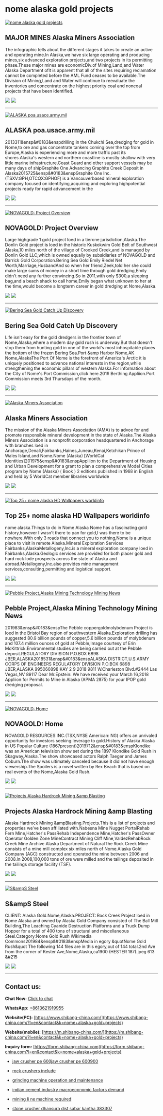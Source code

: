 # nome alaska gold projects

<a href="https://swt.shibang-china.com/?l=en&img&k=nome+alaska+gold+projects" target="_blank">![nome alaska gold projects](http://static.shibang-china.com/all-800x300/1150.jpg)</a>

## MAJOR MINES Alaska Miners Association
The infographic tells about the different stages it takes to create an active and operating mine.In Alaska,we have six large operating and producing mines,six advanced exploration projects,and two projects in its permitting phase.These major mines are economicDiv.of Mining,Land,and Water Alaska Department ofIt is apparent that all of the sites requiring reclamation cannot be completed before the AML Fund ceases to be available.The Division of Mining,Land and Water will continue to reevaluate the inventories and concentrate on the highest priority coal and noncoal projects that have been identified.


<a href="https://whatsapp.shibangsoft.com/WhatsApp.php" target="_blank" title="WhatsApp">![](http://static.shibang-china.com/icon/whatsapp.png)</a> <a href="https://swt.shibang-china.com/?l=en&icon&k=nome+alaska+gold+projects" target="_blank">![](http://static.shibang-china.com/icon/chat-en.png)</a>

---

<a href="https://swt.shibang-china.com/?l=en&img&k=nome+alaska+gold+projects" target="_blank">![ALASKA poa.usace.army.mil](http://static.shibang-china.com/all-800x300/1478.jpg)</a>

## ALASKA poa.usace.army.mil
2013311&ensp&#0183&enspdrilling in the Chukchi Sea,dredging for gold in Nome,to ore and gas concentrate tankers coming over the top from Europe,Alaska is experiencing more and more traffic past its shores.Alaska's western and northern coastline is mostly shallow with very little marine infrastructure.Coast Guard and other support vessels may be many days of shipGraphite One Advancing Graphite Creek Deposit in Alaska2015725&ensp&#0183&enspGraphite One Inc.(TSXV:GPH,OTCQX:GPHOF) is a Vancouverbased mineral exploration company focused on identifying,acquiring and exploring highpotential projects ready for rapid advancement in the


<a href="https://whatsapp.shibangsoft.com/WhatsApp.php" target="_blank" title="WhatsApp">![](http://static.shibang-china.com/icon/whatsapp.png)</a> <a href="https://swt.shibang-china.com/?l=en&icon&k=nome+alaska+gold+projects" target="_blank">![](http://static.shibang-china.com/icon/chat-en.png)</a>

---

<a href="https://swt.shibang-china.com/?l=en&img&k=nome+alaska+gold+projects" target="_blank">![NOVAGOLD: Project Overview](http://static.shibang-china.com/all-800x300/1089.jpg)</a>

## NOVAGOLD: Project Overview
Large highgrade 1 gold project loed in a tierone jurisdiction,Alaska.The Donlin Gold project is loed in the historic Kuskokwim Gold Belt of Southwest Alaska,10 miles north of the village of Crooked Creek,and is managed by Donlin Gold LLC,which is owned equally by subsidiaries of NOVAGOLD and Barrick Gold Corporation.Bering Sea Gold Emily Riedel Net Worth,Marriage,HusbandAnd so when her friend,Zeek,told her she could make large sums of money in a short time through gold dredging,Emily didn't need any further convincing.So in 2011,with only $300,a sleeping bag,and a beach shack to call home,Emily began what unknown to her at the time,would become a longterm career in gold dredging at Nome,Alaska.


<a href="https://whatsapp.shibangsoft.com/WhatsApp.php" target="_blank" title="WhatsApp">![](http://static.shibang-china.com/icon/whatsapp.png)</a> <a href="https://swt.shibang-china.com/?l=en&icon&k=nome+alaska+gold+projects" target="_blank">![](http://static.shibang-china.com/icon/chat-en.png)</a>

---

<a href="https://swt.shibang-china.com/?l=en&img&k=nome+alaska+gold+projects" target="_blank">![Bering Sea Gold Catch Up Discovery](http://static.shibang-china.com/all-800x300/1423.jpg)</a>

## Bering Sea Gold Catch Up Discovery
Life isn't easy for the gold dredgers in the frontier town of Nome,Alaska,where a modern day gold rush is underway.But that doesn't stop them from hunting gold in one of the world's most inhospitable places the bottom of the frozen Bering Sea.Port &amp Harbor Nome,AK Nome,AlaskaThe Port Of Nome is the forefront of America's Arctic it is uniquely positioned to advance national interests in the region,while strengthening the economic pillars of western Alaska.For information about the City of Nome's Port Commission,click here.2019 Berthing Appliion.Port Commission meets 3rd Thursdays of the month.


<a href="https://whatsapp.shibangsoft.com/WhatsApp.php" target="_blank" title="WhatsApp">![](http://static.shibang-china.com/icon/whatsapp.png)</a> <a href="https://swt.shibang-china.com/?l=en&icon&k=nome+alaska+gold+projects" target="_blank">![](http://static.shibang-china.com/icon/chat-en.png)</a>

---

<a href="https://swt.shibang-china.com/?l=en&img&k=nome+alaska+gold+projects" target="_blank">![Alaska Miners Association](http://static.shibang-china.com/all-800x300/830.jpg)</a>

## Alaska Miners Association
The mission of the Alaska Miners Association (AMA) is to advoe for and promote responsible mineral development in the state of Alaska.The Alaska Miners Association is a nonprofit corporation headquartered in Anchorage with branches loed in Anchorage,Denali,Fairbanks,Haines,Juneau,Kenai,Ketchikan Prince of Wales Island,and Nome.Nome (Alaska) [WorldCat Identities]201975&ensp&#0183&enspAppliion to the Department of Housing and Urban Development for a grant to plan a comprehensive Model Cities program by Nome (Alaska) ( Book ) 2 editions published in 1968 in English and held by 5 WorldCat member libraries worldwide


<a href="https://whatsapp.shibangsoft.com/WhatsApp.php" target="_blank" title="WhatsApp">![](http://static.shibang-china.com/icon/whatsapp.png)</a> <a href="https://swt.shibang-china.com/?l=en&icon&k=nome+alaska+gold+projects" target="_blank">![](http://static.shibang-china.com/icon/chat-en.png)</a>

---

<a href="https://swt.shibang-china.com/?l=en&img&k=nome+alaska+gold+projects" target="_blank">![Top 25+ nome alaska HD Wallpapers worldinfo](http://static.shibang-china.com/all-800x300/878.jpg)</a>

## Top 25+ nome alaska HD Wallpapers worldinfo
nome alaska.Things to do in Nome Alaska Nome has a fascinating gold history,however I wasn't there to pan for gold,I was there to be nowhere.With only 3 roads that connect you to nothing,Nome is a unique place to visit in remote Alaska.Mineral Exploration Services Fairbanks,AlaskaMetallogeny,Inc.is a mineral exploration company loed in Fairbanks,Alaska.Geologic services are provided for both placer gold and hard rock lode prospects across the state of Alaska and abroad.Metallogeny,Inc.also provides mine management services,consulting,permitting and logistical support.


<a href="https://whatsapp.shibangsoft.com/WhatsApp.php" target="_blank" title="WhatsApp">![](http://static.shibang-china.com/icon/whatsapp.png)</a> <a href="https://swt.shibang-china.com/?l=en&icon&k=nome+alaska+gold+projects" target="_blank">![](http://static.shibang-china.com/icon/chat-en.png)</a>

---

<a href="https://swt.shibang-china.com/?l=en&img&k=nome+alaska+gold+projects" target="_blank">![Pebble Project,Alaska Mining Technology Mining News](http://static.shibang-china.com/all-800x300/765.jpg)</a>

## Pebble Project,Alaska Mining Technology Mining News
201983&ensp&#0183&enspThe Pebble coppergoldmolybdenum Project is loed in the Bristol Bay region of southwestern Alaska.Exploration drilling has suggested 80.6 billion pounds of copper,5.6 billion pounds of molybdenum and 107.4 million ounces of gold at Pebble,Image courtesy of Erin McKittrick.Environmental studies are being carried out at the Pebble deposit.REGULATORY DIVISION P.O.BOX 6898 JBER,ALASKA2018531&ensp&#0183&enspALASKA DISTRICT,U.S.ARMY CORPS OF ENGINEERS REGULATORY DIVISION P.O.BOX 6898 JBER,ALASKA 995060898 KAY 2 9 2018 9811 W.Charleston Blvd.#2444 Las Vegas,NV 89117 Dear Mr.Epstein: We have received your March 16,2018 Appliion for Permits to Mine in Alaska (APMA 2875) for your IPOP gold dredging proposal.


<a href="https://whatsapp.shibangsoft.com/WhatsApp.php" target="_blank" title="WhatsApp">![](http://static.shibang-china.com/icon/whatsapp.png)</a> <a href="https://swt.shibang-china.com/?l=en&icon&k=nome+alaska+gold+projects" target="_blank">![](http://static.shibang-china.com/icon/chat-en.png)</a>

---

<a href="https://swt.shibang-china.com/?l=en&img&k=nome+alaska+gold+projects" target="_blank">![NOVAGOLD: Home](http://static.shibang-china.com/all-800x300/1219.jpg)</a>

## NOVAGOLD: Home
NOVAGOLD RESOURCES INC.(TSX,NYSE American: NG) offers an unrivaled opportunity for investors seeking leverage to gold.History of Alaska Alaska in US Popular Culture (1867present)2019712&ensp&#0183&enspKlondike was an American television show set during the 1897 Klondike Gold Rush in Skagway,Alaska.The show showcased actors Ralph Taeger and James Coburn.The show was ultimately canceled because it did not have enough viewership.The Spoilers is a novel written by Rex Beach that is based on real events of the Nome,Alaska Gold Rush.


<a href="https://whatsapp.shibangsoft.com/WhatsApp.php" target="_blank" title="WhatsApp">![](http://static.shibang-china.com/icon/whatsapp.png)</a> <a href="https://swt.shibang-china.com/?l=en&icon&k=nome+alaska+gold+projects" target="_blank">![](http://static.shibang-china.com/icon/chat-en.png)</a>

---

<a href="https://swt.shibang-china.com/?l=en&img&k=nome+alaska+gold+projects" target="_blank">![Projects Alaska Hardrock Mining &amp Blasting](http://static.shibang-china.com/all-800x300/1100.jpg)</a>

## Projects Alaska Hardrock Mining &amp Blasting
Alaska Hardrock Mining &ampBlasting.Projects.This is a list of projects and properties we've been affiliated with.Nabesna Mine Nugget PortalRehab Fern Mine,Hatcher's PassRehab Independence Mine,Hatcher's PassOwner Operator Golden Zone MineContract Mining Cliff Mine,ValdezRehabRock Creek Mine Archive Alaska Department of NaturalThe Rock Creek Mine consists of a mine mill complex six miles north of Nome.Alaska Gold Company (AGC) constructed and operated the mine between 2006 and 2008.In 2008,100,000 tons of ore were milled and the tailings deposited in the tailings storage facility (TSF).


<a href="https://whatsapp.shibangsoft.com/WhatsApp.php" target="_blank" title="WhatsApp">![](http://static.shibang-china.com/icon/whatsapp.png)</a> <a href="https://swt.shibang-china.com/?l=en&icon&k=nome+alaska+gold+projects" target="_blank">![](http://static.shibang-china.com/icon/chat-en.png)</a>

---

<a href="https://swt.shibang-china.com/?l=en&img&k=nome+alaska+gold+projects" target="_blank">![S&ampS Steel](http://static.shibang-china.com/all-800x300/831.jpg)</a>

## S&ampS Steel
CLIENT: Alaska Gold.Nome,Alaska.PROJECT: Rock Creek Project loed in Nome Alaska and owned by Alaska Gold Company consisted of The Ball Mill Building,The Leaching Cyanide Destruction Platforms and a Truck Dump Hopper for a total of 400 tons of structural and miscellaneous Steel.Category:Nome Gold Rush Wikimedia Commons201984&ensp&#0183&enspMedia in egory &quotNome Gold Rush&quot The following 144 files are in this egory,out of 144 total.2nd Ave from the corner of Kester Ave,Nome,Alaska,ca1900 (HESTER 187).jpeg 613 &#215


<a href="https://whatsapp.shibangsoft.com/WhatsApp.php" target="_blank" title="WhatsApp">![](http://static.shibang-china.com/icon/whatsapp.png)</a> <a href="https://swt.shibang-china.com/?l=en&icon&k=nome+alaska+gold+projects" target="_blank">![](http://static.shibang-china.com/icon/chat-en.png)</a>

---
## Contact us:

**Chat Now:** [Click to chat](https://swt.shibang-china.com?l=en&contact&k=nome+alaska+gold+projects)

**WhatsApp:**  [+8613621919955](https://whatsapp.shibangsoft.com/WhatsApp.php)

**Website(PC):** [https://www.shibang-china.com/](https://www.shibang-china.com/?l=en&contact&k=nome+alaska+gold+projects)

**Website(mobile):** [https://m.shibang-china.com/](https://m.shibang-china.com/?l=en&contact&k=nome+alaska+gold+projects)

**Inquiry form:** [https://form.shibang-china.com](https://form.shibang-china.com?l=en&contact&k=nome+alaska+gold+projects)

* [jaw crusher pe 600jaw crusher pe 600900](../114/jaw%20crusher%20pe%20600jaw%20crusher%20pe%20600900.md)

* [rock crushers include](../115/rock%20crushers%20include.md)

* [grinding machine operation and maintenance](../120/grinding%20machine%20operation%20and%20maintenance.md)

* [indian cement industry macroeconomic factors demand](../117/indian%20cement%20industry%20macroeconomic%20factors%20demand.md)

* [mining li ne machine required](../123/mining%20li%20ne%20machine%20required.md)

* [stone crusher dhansura dist sabar kantha 383307](../119/stone%20crusher%20dhansura%20dist%20sabar%20kantha%20383307.md)